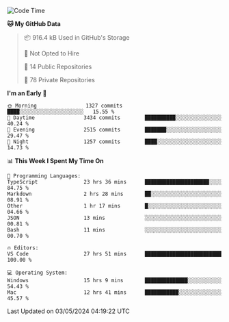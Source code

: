 <!--START_SECTION:waka-->
![Code Time](http://img.shields.io/badge/Code%20Time-5%2C595%20hrs%2055%20mins-blue)

**🐱 My GitHub Data** 

> 📦 916.4 kB Used in GitHub's Storage 
 > 
> 🚫 Not Opted to Hire
 > 
> 📜 14 Public Repositories 
 > 
> 🔑 78 Private Repositories 
 > 
**I'm an Early 🐤** 

```text
🌞 Morning                1327 commits        ████░░░░░░░░░░░░░░░░░░░░░   15.55 % 
🌆 Daytime                3434 commits        ██████████░░░░░░░░░░░░░░░   40.24 % 
🌃 Evening                2515 commits        ███████░░░░░░░░░░░░░░░░░░   29.47 % 
🌙 Night                  1257 commits        ████░░░░░░░░░░░░░░░░░░░░░   14.73 % 
```


📊 **This Week I Spent My Time On** 

```text
💬 Programming Languages: 
TypeScript               23 hrs 36 mins      █████████████████████░░░░   84.75 % 
Markdown                 2 hrs 28 mins       ██░░░░░░░░░░░░░░░░░░░░░░░   08.91 % 
Other                    1 hr 17 mins        █░░░░░░░░░░░░░░░░░░░░░░░░   04.66 % 
JSON                     13 mins             ░░░░░░░░░░░░░░░░░░░░░░░░░   00.81 % 
Bash                     11 mins             ░░░░░░░░░░░░░░░░░░░░░░░░░   00.70 % 

🔥 Editors: 
VS Code                  27 hrs 51 mins      █████████████████████████   100.00 % 

💻 Operating System: 
Windows                  15 hrs 9 mins       ██████████████░░░░░░░░░░░   54.43 % 
Mac                      12 hrs 41 mins      ███████████░░░░░░░░░░░░░░   45.57 % 
```


 Last Updated on 03/05/2024 04:19:22 UTC
<!--END_SECTION:waka-->

